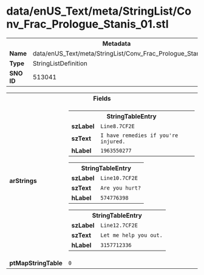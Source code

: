 <h1>data/enUS_Text/meta/StringList/Conv_Frac_Prologue_Stanis_01.stl</h1><table><tr><th colspan="100%">Metadata</th></tr><tr><td><b>Name</b></td><td>data/enUS_Text/meta/StringList/Conv_Frac_Prologue_Stanis_01.stl</td></tr><tr><td><b>Type</b></td><td>StringListDefinition</td></tr><tr><td><b>SNO ID</b></td><td>513041</td></tr></table>

<table><tr><th colspan="100%">Fields</th></tr><tr><td><b>arStrings</b></td><td><table><tr><th colspan="100%">StringTableEntry</th></tr><tr><td><b>szLabel</b></td><td><code>Line8.7CF2E</code></td></tr><tr><td><b>szText</b></td><td><code>I have remedies if you're injured.</code></td></tr><tr><td><b>hLabel</b></td><td><code>1963550277</code></td></tr></table>


<table><tr><th colspan="100%">StringTableEntry</th></tr><tr><td><b>szLabel</b></td><td><code>Line10.7CF2E</code></td></tr><tr><td><b>szText</b></td><td><code>Are you hurt?</code></td></tr><tr><td><b>hLabel</b></td><td><code>574776398</code></td></tr></table>


<table><tr><th colspan="100%">StringTableEntry</th></tr><tr><td><b>szLabel</b></td><td><code>Line12.7CF2E</code></td></tr><tr><td><b>szText</b></td><td><code>Let me help you out.</code></td></tr><tr><td><b>hLabel</b></td><td><code>3157712336</code></td></tr></table>


</td></tr><tr><td><b>ptMapStringTable</b></td><td><code>0</code></td></tr></table>

